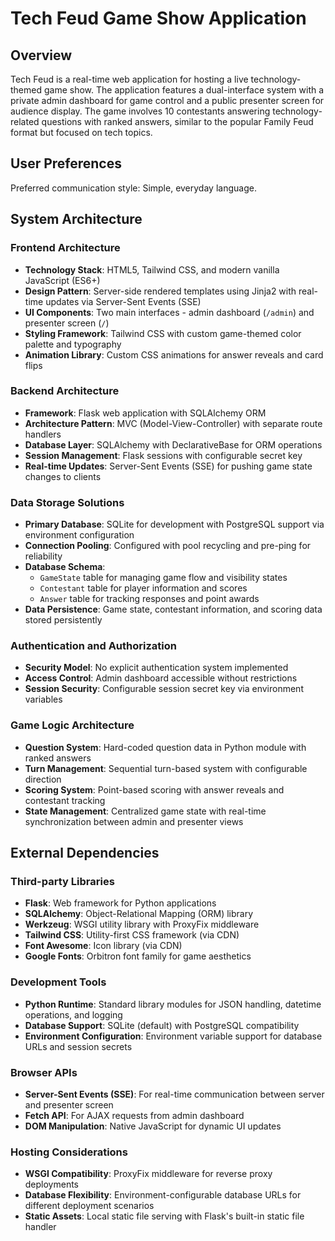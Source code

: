 # Tech Feud Game Show Application

## Overview

Tech Feud is a real-time web application for hosting a live technology-themed game show. The application features a dual-interface system with a private admin dashboard for game control and a public presenter screen for audience display. The game involves 10 contestants answering technology-related questions with ranked answers, similar to the popular Family Feud format but focused on tech topics.

## User Preferences

Preferred communication style: Simple, everyday language.

## System Architecture

### Frontend Architecture
- **Technology Stack**: HTML5, Tailwind CSS, and modern vanilla JavaScript (ES6+)
- **Design Pattern**: Server-side rendered templates using Jinja2 with real-time updates via Server-Sent Events (SSE)
- **UI Components**: Two main interfaces - admin dashboard (`/admin`) and presenter screen (`/`)
- **Styling Framework**: Tailwind CSS with custom game-themed color palette and typography
- **Animation Library**: Custom CSS animations for answer reveals and card flips

### Backend Architecture
- **Framework**: Flask web application with SQLAlchemy ORM
- **Architecture Pattern**: MVC (Model-View-Controller) with separate route handlers
- **Database Layer**: SQLAlchemy with DeclarativeBase for ORM operations
- **Session Management**: Flask sessions with configurable secret key
- **Real-time Updates**: Server-Sent Events (SSE) for pushing game state changes to clients

### Data Storage Solutions
- **Primary Database**: SQLite for development with PostgreSQL support via environment configuration
- **Connection Pooling**: Configured with pool recycling and pre-ping for reliability
- **Database Schema**: 
  - `GameState` table for managing game flow and visibility states
  - `Contestant` table for player information and scores
  - `Answer` table for tracking responses and point awards
- **Data Persistence**: Game state, contestant information, and scoring data stored persistently

### Authentication and Authorization
- **Security Model**: No explicit authentication system implemented
- **Access Control**: Admin dashboard accessible without restrictions
- **Session Security**: Configurable session secret key via environment variables

### Game Logic Architecture
- **Question System**: Hard-coded question data in Python module with ranked answers
- **Turn Management**: Sequential turn-based system with configurable direction
- **Scoring System**: Point-based scoring with answer reveals and contestant tracking
- **State Management**: Centralized game state with real-time synchronization between admin and presenter views

## External Dependencies

### Third-party Libraries
- **Flask**: Web framework for Python applications
- **SQLAlchemy**: Object-Relational Mapping (ORM) library
- **Werkzeug**: WSGI utility library with ProxyFix middleware
- **Tailwind CSS**: Utility-first CSS framework (via CDN)
- **Font Awesome**: Icon library (via CDN)
- **Google Fonts**: Orbitron font family for game aesthetics

### Development Tools
- **Python Runtime**: Standard library modules for JSON handling, datetime operations, and logging
- **Database Support**: SQLite (default) with PostgreSQL compatibility
- **Environment Configuration**: Environment variable support for database URLs and session secrets

### Browser APIs
- **Server-Sent Events (SSE)**: For real-time communication between server and presenter screen
- **Fetch API**: For AJAX requests from admin dashboard
- **DOM Manipulation**: Native JavaScript for dynamic UI updates

### Hosting Considerations
- **WSGI Compatibility**: ProxyFix middleware for reverse proxy deployments
- **Database Flexibility**: Environment-configurable database URLs for different deployment scenarios
- **Static Assets**: Local static file serving with Flask's built-in static file handler